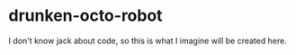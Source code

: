drunken-octo-robot
==================

I don't know jack about code, so this is what I imagine will be created here.
